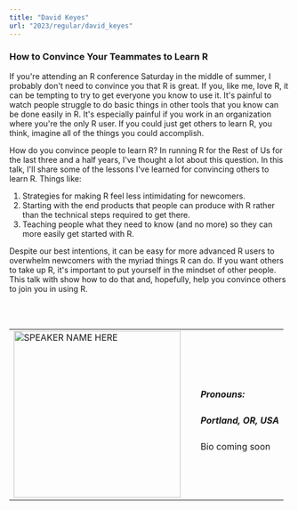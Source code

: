 ```yaml
---
title: "David Keyes"
url: "2023/regular/david_keyes"
---
```


### How to Convince Your Teammates to Learn R

If you're attending an R conference Saturday in the middle of summer, I probably don't need to convince you that R is great. If you, like me, love R, it can be tempting to try to get everyone you know to use it. It's painful to watch people struggle to do basic things in other tools that you know can be done easily in R. It's especially painful if you work in an organization where you're the only R user. If you could just get others to learn R, you think, imagine all of the things you could accomplish.

How do you convince people to learn R? In running R for the Rest of Us for the last three and a half years, I've thought a lot about this question. In this talk, I'll share some of the lessons I've learned for convincing others to learn R. Things like:

1. Strategies for making R feel less intimidating for newcomers. 
2. Starting with the end products that people can produce with R rather than the technical steps required to get there.
3. Teaching people what they need to know (and no more) so they can more easily get started with R.

Despite our best intentions, it can be easy for more advanced R users to overwhelm newcomers with the myriad things R can do. If you want others to take up R, it's important to put yourself in the mindset of other people. This talk with show how to do that and, hopefully, help you convince others to join you in using R.

<br><br>

<table>
  <tr><td><img width="300px" style="float: left; padding: 0px 20px 0px 0px;" 
           src="../../../../img/logo/logo_2023/logo_2023.png" alt="SPEAKER NAME HERE"></td>
  <td>
      <h5>Pronouns: </h5>
      <h5>Portland, OR, USA</h5>
      Bio coming soon
      </td></tr>

</table>


